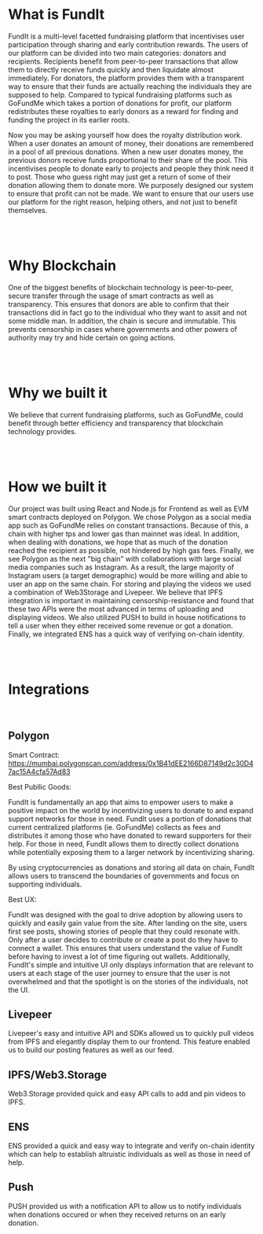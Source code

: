 # What is FundIt

FundIt is a multi-level facetted fundraising platform that incentivises user participation through sharing and early contribution rewards. The users of our platform can be divided into two main categories: donators and recipients. Recipients benefit from peer-to-peer transactions that allow them to directly receive funds quickly and then liquidate almost immediately. For donators, the platform provides them with a transparent way to ensure that their funds are actually reaching the individuals they are supposed to help. Compared to typical fundraising platforms such as GoFundMe which takes a portion of donations for profit, our platform redistributes these royalties to early donors as a reward for finding and funding the project in its earlier roots. 

Now you may be asking yourself how does the royalty distribution work. When a user donates an amount of money, their donations are remembered in a pool of all previous donations. When a new user donates money, the previous donors receive funds proportional to their share of the pool. This incentivises people to donate early to projects and people they think need it to post. Those who guess right may just get a return of some of their donation allowing them to donate more. We purposely designed our system to ensure that profit can not be made. We want to ensure that our users use our platform for the right reason, helping others, and not just to benefit themselves. 

<br/>
<br/>

# Why Blockchain

One of the biggest benefits of blockchain technology is peer-to-peer, secure transfer through the usage of smart contracts as well as transparency. This ensures that donors are able to confirm that their transactions did in fact go to the individual who they want to assit and not some middle man. In addition, the chain is secure and immutable. This prevents censorship in cases where governments and other powers of authority may try and hide certain on going actions. 

<br/>
<br/>

# Why we built it

We believe that current fundraising platforms, such as GoFundMe, could benefit through better efficiency and transparency that blockchain technology provides.

<br/>
<br/>

# How we built it

Our project was built using React and Node.js for Frontend as well as EVM smart contracts deployed on Polygon. We chose Polygon as a social media app such as GoFundMe relies on constant transactions. Because of this, a chain with higher tps and lower gas than mainnet was ideal. In addition, when dealing with donations, we hope that as much of the donation reached the recipient as possible, not hindered by high gas fees. Finally, we see Polygon as the next "big chain" with collaborations with large social media companies such as Instagram. As a result, the large majority of Instagram users (a target demographic) would be more willing and able to user an app on the same chain. For storing and playing the videos we used a combination of Web3Storage and Livepeer. We believe that IPFS integration is important in maintaining censorship-resistance and found that these two APIs were the most advanced in terms of uploading and displaying videos. We also utilized PUSH to build in house notifications to tell a user when they either received some revenue or got a donation. Finally, we integrated ENS has a quick way of verifying on-chain identity. 

<br/>
<br/>

# Integrations
<br/>

## Polygon
Smart Contract: https://mumbai.polygonscan.com/address/0x1B41dEE2166D87149d2c30D47ac15A4cfa57Ad83

Best Publlic Goods:

FundIt is fundamentally an app that aims to empower users to make a positive impact on the world by incentivizing users to donate to and expand support networks for those in need. FundIt uses a portion of donations that current centralized platforms (ie. GoFundMe) collects as fees and distributes it among those who have donated to reward supporters for their help. For those in need, FundIt allows them to directly collect donations while potentially exposing them to a larger network by incentivizing sharing. 

By using cryptocurrencies as donations and storing all data on chain, FundIt allows users to transcend the boundaries of governments and focus on supporting individuals. 


Best UX:

FundIt was designed with the goal to drive adoption by allowing users to quickly and easily gain value from the site. After landing on the site, users first see posts, showing stories of people that they could resonate with. Only after a user decides to contribute or create a post do they have to connect a wallet. This ensures that users understand the value of FundIt before having to invest a lot of time figuring out wallets. Additionally, FundIt's simple and intuitive UI only displays information that are relevant to users at each stage of the user journey to ensure that the user is not overwhelmed and that the spotlight is on the stories of the individuals, not the UI. 

## Livepeer
Livepeer's easy and intuitive API and SDKs allowed us to quickly pull videos from IPFS and elegantly display them to our frontend. This feature enabled us to build our posting features as well as our feed. 

## IPFS/Web3.Storage
Web3.Storage provided quick and easy API calls to add and pin videos to IPFS. 

## ENS
ENS provided a quick and easy way to integrate and verify on-chain identity which can help to establish altruistic individuals as well as those in need of help.

## Push
PUSH provided us with a notification API to allow us to notify individuals when donations occured or when they received returns on an early donation.
